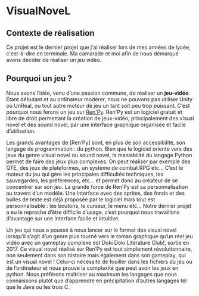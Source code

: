 # VisualNoveL

## Contexte de réalisation
Ce projet est le dernier projet que j'ai réaliser lors de mes années de lycée, c'est-à-dire en terminale. Ma camarade et moi afin de nous démarqué avons décider de réaliser un jeu vidéo.

## Pourquoi un jeu ?

Nous avons l’idée, venu d’une passion commune, de réaliser un **jeu-vidéo**.
Étant débutant et au ordinateur modérer, nous ne pouvons pas utiliser Unity ou UnReal, ou tout autre moteur de jeu un tant soit peu trop puissant.
C’est pourquoi nous ferons un jeu sur [Ren'Py](https://www.renpy.org).
Ren'Py est un logiciel gratuit et libre de droit permettant la création de jeux-vidéo, principalement des visual novel et des sound novel, par une interface graphique organisée et facile d’utilisation.

Les grands avantages de [Ren’Py] sont, en plus de son accessibilité, son langage de programmation : du python. Bien que le logiciel oriente vers des jeux du genre visual novel ou sound novel, la maniabilité du langage Python permet de faire des jeux plus complexes. On peut réaliser par exemple des QTE, des jeux de plateformes, un système de combat RPG etc…
C’est le moteur du jeu qui gère les principales difficultés techniques, les sauvegardes, les préférences, etc… et  permet donc  au créateur de se concentrer sur son jeu.
La grande force de Ren’Py est sa personnalisation au travers d’un modèle. Une interface avec des sprites, des fonds et des bulles de texte est déjà proposée par le logiciel mais tout est personnalisable : les boutons, le curseur, le menu etc…
Notre dernier projet a eu le reproche d’être difficile d’usage, c’est pourquoi nous travaillons d’avantage sur une interface facile et intuitive.

Un jeu qui nous a poussé à nous lancer sur le format des visual novel lorsqu’il s’agit d’un genre plus tourné vers le roman graphique qu’un réel jeu vidéo avec un gameplay complexe est Doki Doki Literature Club!, sortie en 2017. Ce visual novel réalisé sur Ren’Py est tout simplement révolutionnaire, non seulement dans son histoire mais également dans son gameplay, qui est un visual novel !
Celui-ci nécessite de fouiller dans les fichiers du jeu ou de l’ordinateur et nous prouve la complexité que peut avoir les jeux en python.
Nous préférons maîtriser au maximum les langages que nous connaissons plutôt que d’apprendre en précipitation d’autres langages tel que le Java ou les trois C.
